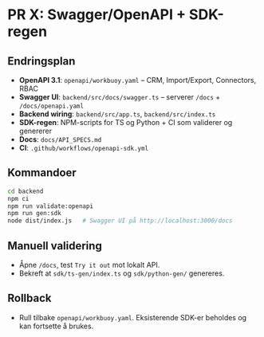 # PR X: Swagger/OpenAPI + SDK-regen

## Endringsplan
- **OpenAPI 3.1**: `openapi/workbuoy.yaml` – CRM, Import/Export, Connectors, RBAC
- **Swagger UI**: `backend/src/docs/swagger.ts` – serverer `/docs` + `/docs/openapi.yaml`
- **Backend wiring**: `backend/src/app.ts`, `backend/src/index.ts`
- **SDK-regen**: NPM-scripts for TS og Python + CI som validerer og genererer
- **Docs**: `docs/API_SPECS.md`
- **CI**: `.github/workflows/openapi-sdk.yml`

## Kommandoer
```bash
cd backend
npm ci
npm run validate:openapi
npm run gen:sdk
node dist/index.js   # Swagger UI på http://localhost:3000/docs
```

## Manuell validering
- Åpne `/docs`, test `Try it out` mot lokalt API.
- Bekreft at `sdk/ts-gen/index.ts` og `sdk/python-gen/` genereres.

## Rollback
- Rull tilbake `openapi/workbuoy.yaml`. Eksisterende SDK-er beholdes og kan fortsette å brukes.
